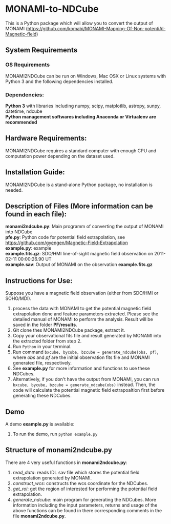 # MONAMI-to-NDCube
This is a Python package which will allow you to convert the output of MONAMI (https://github.com/komabi/MONAMI-Mapping-Of-Non-potentiAl-Magnetic-fIeld)

## System Requirements
### OS Requirements
MONAMI2NDCube can be run on Windows, Mac OSX or Linux systems with Python 3 and the following dependencies installed.

### Dependencies:
**Python 3** with libraries including numpy, scipy, matplotlib, astropy, sunpy, datetime, ndcube</br>
**Python management softwares including Anaconda or Virtualenv are recommended**

## Hardware Requirements:
MONAMI2NDCube requires a standard computer with enough CPU and computation power depending on the dataset used.

## Installation Guide:
MONAMI2NDCube is a stand-alone Python package, no installation is needed.

## Description of Files (More information can be found in each file):
**monami2ndcube.py**: Main programm of converting the output of MONAMI into NDCube</br>
**pfe.py**: Python code for potential field extrapolation, see https://github.com/gyengen/Magnetic-Field-Extrapolation</br>
**example.py**: example</br>
**example.fits.gz**: SDO/HMI line-of-sight magnetic field observation on 2011-02-11 00:00:26.90 UT</br>
**example.sav**: Output of MONAMI on the observation **example.fits.gz**

## Instructions for Use:
Suppose you have a magnetic field observation (either from SDO/HMI or SOHO/MDI).</br>
1. process the data with MONAMI to get the potential magnetic field extrapolation done and feature parameters extracted. Please see the detailed manual of MONAMI to perform the analysis. Result will be saved in the folder **PF/results**.
2. Git clone thes MONAMI2NDCube package, extract it.
3. Copy your observational fits file and result generated by MONAMI into the extracted folder from step 2.
4. Run `Python` in your terminal.
5. Run command `bxcube, bycube, bzcube = generate_ndcube(obs, pf)`, where *obs* and *pf* are the initial observation fits file and MONAMI generated file, respectively.
6. See **example.py** for more information and functions to use these NDCubes.
7. Alternatively, if you don't have the output from MONAMI, you can run `bxcube, bycube, bzcube = generate_ndcube(obs)` instead. Then, the code will calculate the potential magnetic field extrapoaltion first before generating these NDCubes.

## Demo
A demo **example.py** is available:
1. To run the demo, run `python example.py`

## Structure of **monami2ndcube.py**
There are 4 very useful functions in **monami2ndcube.py**: 
1. *read_data*: reads IDL sav file which stores the potential field extrapolation generated by MONAMI.
2. *construct_wcs*: constructs the wcs coordinate for the NDCubes.
3. *get_roi*: get the region of interested for performing the potential field extrapolation.
4. *generate_ndcube*: main program for generating the NDCubes.
More information including the input parameters, returns and usage of the above functions can be found in there corresponding comments in the file **monami2ndcube.py**.